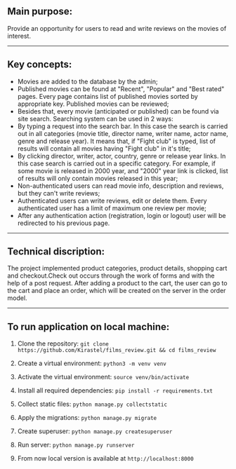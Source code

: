 
## Main purpose:
Provide an opportunity for users to read and write reviews on the movies of interest.
____
## Key concepts:
* Movies are added to the database by the admin;
* Published movies can be found at "Recent", "Popular" and "Best rated" pages. Every page contains list of published movies sorted by appropriate key. Published movies can be reviewed;
* Besides that, every movie (anticipated or published) can be found via site search. Searching system can be used in 2 ways:
* By typing a request into the search bar. In this case the search is carried out in all categories (movie title, director name, writer name, actor name, genre and release year). It means that, if "Fight club" is typed, list of results will contain all movies having "Fight club" in it's title;
* By clicking director, writer, actor, country, genre or release year links. In this case search is carried out in a specific category. For example, if some movie is released in 2000 year, and "2000" year link is clicked, list of results will only contain movies released in this year;
* Non-authenticated users can read movie info, description and reviews, but they can't write reviews;
* Authenticated users can write reviews, edit or delete them. Every authenticated user has a limit of maximum one review per movie;
* After any authentication action (registration, login or logout) user will be redirected to his previous page.
____
## Technical discription:
The project implemented product categories, product details, shopping cart and checkout.Check out occurs through the work of forms and with the help of a post request. After adding a product to the cart, the user can go to the cart and place an order, which will be created on the server in the order model.

____
## To run application on local machine:
1. Clone the repository:
```git clone https://github.com/Kirastel/films_review.git && cd films_review```


2. Create a virtual environment:
```python3 -m venv venv```

3. Activate the virtual environment:
```source venv/bin/activate```

4. Install all required dependencies:
```pip install -r requirements.txt```

5. Collect static files:
```python manage.py collectstatic```

6. Apply the migrations:
```python manage.py migrate```

7. Create superuser:
```python manage.py createsuperuser```

8. Run server:
```python manage.py runserver```

9. From now local version is available at ```http://localhost:8000```
